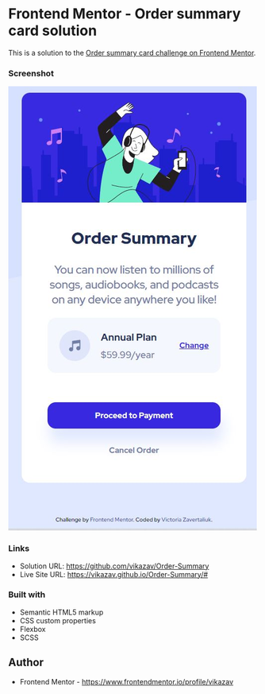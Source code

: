 # Frontend Mentor - Order summary card solution

This is a solution to the [Order summary card challenge on Frontend Mentor](https://www.frontendmentor.io/challenges/order-summary-component-QlPmajDUj). 
### Screenshot

![](./screenshot.jpg)



### Links

- Solution URL: https://github.com/vikazav/Order-Summary
- Live Site URL: https://vikazav.github.io/Order-Summary/#



### Built with

- Semantic HTML5 markup
- CSS custom properties
- Flexbox
- SCSS


## Author


- Frontend Mentor - https://www.frontendmentor.io/profile/vikazav
